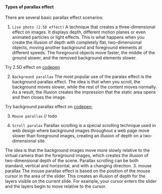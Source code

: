 
 #### Types of parallax effect
  There are several basic parallax effect scenarios: 
  
  1. `Live photo (2.5D effect)`
A technique that creates a three-dimensional effect on images. It displays depth, different motion planes or even animated
particles or light effects. This is what happens when you create the illusion of depth with completely flat, 
two-dimensional objects, moving another background and foreground elements at different speeds. The foreground objects
move faster, the middle of the ground slower, and the removed background elements slower.
  
Try 2.5D effect on [codepen](https://codepen.io/Halochkin/pen/bPvBMg?editors=1000)  
  
  2. `Background parallax` 
The most popular use of the paralax effect is the background parallax effect.
The idea is that when you scroll, the background moves slower, while the rest of the content moves normally. As a result,
the illusion creates the impression that the static area opens and then closes the image.
      
Try background parallax effect on [codepen](https://codepen.io/Halochkin/pen/mZGPWx?editors=1000); 
      
      
 3. `Mouse parallax`
 // todo 
 
 
 
 
   4. `Scroll paralax`
   Parallax scrolling is a special scrolling technique used in web design where background images throughout a web
 page move slower than foreground images, creating an illusion of depth on a two-dimensional site.
 
 The idea is that the background images move more slowly relative to the virtual camera than the foreground images, 
 which creates the illusion of two-dimensional depth of the scene. Parallax scrolling can be both standard, vertical 
 and horizontal, and with a changing direction. 3. mouse parallax The mouse parallax effect is based on the position 
 of the mouse cursor in the area of the slider. This creates an illusion of depth for the layers visible on the current 
 slide. For example, your cursor enters the slider and the layers begin to move relative to the cursor. 